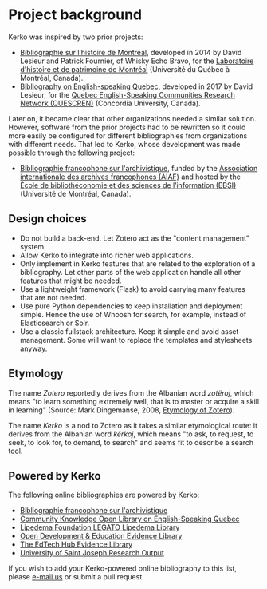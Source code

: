 # Project background

Kerko was inspired by two prior projects:

- [Bibliographie sur l’histoire de
  Montréal](https://bibliomontreal.uqam.ca/bibliographie/), developed in 2014 by
  David Lesieur and Patrick Fournier, of Whisky Echo Bravo, for the [Laboratoire
  d'histoire et de patrimoine de Montréal](https://lhpm.uqam.ca/) (Université du
  Québec à Montréal, Canada).
- [Bibliography on English-speaking Quebec](http://quescren.concordia.ca/),
  developed in 2017 by David Lesieur, for the [Quebec English-Speaking
  Communities Research Network
  (QUESCREN)](https://www.concordia.ca/artsci/scpa/quescren.html) (Concordia
  University, Canada).

Later on, it became clear that other organizations needed a similar solution.
However, software from the prior projects had to be rewritten so it could more
easily be configured for different bibliographies from organizations with
different needs. That led to Kerko, whose development was made possible through
the following project:

- [Bibliographie francophone sur l'archivistique](https://bibliopiaf.ebsi.umontreal.ca/),
  funded by the
  [Association internationale des archives francophones (AIAF)](http://www.aiaf.org/)
  and hosted by the
  [École de bibliothéconomie et des sciences de l’information (EBSI)](https://ebsi.umontreal.ca/)
  (Université de Montréal, Canada).


## Design choices

- Do not build a back-end. Let Zotero act as the "content management" system.
- Allow Kerko to integrate into richer web applications.
- Only implement in Kerko features that are related to the exploration of a
  bibliography. Let other parts of the web application handle all other
  features that might be needed.
- Use a lightweight framework (Flask) to avoid carrying many features that are
  not needed.
- Use pure Python dependencies to keep installation and deployment simple. Hence
  the use of Whoosh for search, for example, instead of Elasticsearch or Solr.
- Use a classic fullstack architecture. Keep it simple and avoid asset
  management. Some will want to replace the templates and stylesheets anyway.


## Etymology

The name _Zotero_ reportedly derives from the Albanian word _zotëroj_, which
means "to learn something extremely well, that is to master or acquire a skill
in learning" (Source: Mark Dingemanse, 2008, [Etymology of
Zotero](http://ideophone.org/zotero-etymology/)).

The name _Kerko_ is a nod to Zotero as it takes a similar etymological route: it
derives from the Albanian word _kërkoj_, which means "to ask, to request, to
seek, to look for, to demand, to search" and seems fit to describe a search
tool.


## Powered by Kerko

The following online bibliographies are powered by Kerko:

- [Bibliographie francophone sur l'archivistique](https://bibliopiaf.ebsi.umontreal.ca/)
- [Community Knowledge Open Library on English-Speaking Quebec](https://ckol.quescren.ca/)
- [Lipedema Foundation LEGATO Lipedema Library](https://library.lipedema.org/)
- [Open Development & Education Evidence Library](https://docs.opendeved.net/)
- [The EdTech Hub Evidence Library](http://docs.edtechhub.org/)
- [University of Saint Joseph Research Output](https://research.usj.edu.mo/)

If you wish to add your Kerko-powered online bibliography to this list, please
[e-mail us][Kerko_email] or submit a pull request.


[Kerko_email]: mailto:kerko@whiskyechobravo.com
